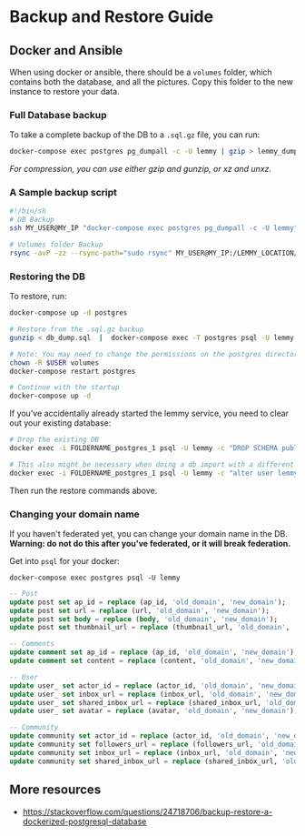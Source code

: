 # Backup and Restore Guide

## Docker and Ansible

When using docker or ansible, there should be a `volumes` folder, which contains both the database, and all the pictures. Copy this folder to the new instance to restore your data.

### Full Database backup

To take a complete backup of the DB to a `.sql.gz` file, you can run:

```bash
docker-compose exec postgres pg_dumpall -c -U lemmy | gzip > lemmy_dump_`date +%Y-%m-%d"_"%H_%M_%S`.sql.gz
```

_For compression, you can use either gzip and gunzip, or xz and unxz._

### A Sample backup script

```bash
#!/bin/sh
# DB Backup
ssh MY_USER@MY_IP "docker-compose exec postgres pg_dumpall -c -U lemmy" | gzip > ~/BACKUP_LOCATION/INSTANCE_NAME_dump_`date +%Y-%m-%d"_"%H_%M_%S`.sql.gz

# Volumes folder Backup
rsync -avP -zz --rsync-path="sudo rsync" MY_USER@MY_IP:/LEMMY_LOCATION/volumes ~/BACKUP_LOCATION/FOLDERNAME
```

### Restoring the DB

To restore, run:

```bash
docker-compose up -d postgres

# Restore from the .sql.gz backup
gunzip < db_dump.sql  |  docker-compose exec -T postgres psql -U lemmy

# Note: You may need to change the permissions on the postgres directory, depending on your system.
chown -R $USER volumes
docker-compose restart postgres

# Continue with the startup
docker-compose up -d
```

If you've accidentally already started the lemmy service, you need to clear out your existing database:

```bash
# Drop the existing DB
docker exec -i FOLDERNAME_postgres_1 psql -U lemmy -c "DROP SCHEMA public CASCADE; CREATE SCHEMA public;"

# This also might be necessary when doing a db import with a different password.
docker exec -i FOLDERNAME_postgres_1 psql -U lemmy -c "alter user lemmy with password 'bleh'"
```

Then run the restore commands above.

### Changing your domain name

If you haven't federated yet, you can change your domain name in the DB. **Warning: do not do this after you've federated, or it will break federation.**

Get into `psql` for your docker:

`docker-compose exec postgres psql -U lemmy`

```sql
-- Post
update post set ap_id = replace (ap_id, 'old_domain', 'new_domain');
update post set url = replace (url, 'old_domain', 'new_domain');
update post set body = replace (body, 'old_domain', 'new_domain');
update post set thumbnail_url = replace (thumbnail_url, 'old_domain', 'new_domain');

-- Comments
update comment set ap_id = replace (ap_id, 'old_domain', 'new_domain');
update comment set content = replace (content, 'old_domain', 'new_domain');

-- User
update user_ set actor_id = replace (actor_id, 'old_domain', 'new_domain');
update user_ set inbox_url = replace (inbox_url, 'old_domain', 'new_domain');
update user_ set shared_inbox_url = replace (shared_inbox_url, 'old_domain', 'new_domain');
update user_ set avatar = replace (avatar, 'old_domain', 'new_domain');

-- Community
update community set actor_id = replace (actor_id, 'old_domain', 'new_domain');
update community set followers_url = replace (followers_url, 'old_domain', 'new_domain');
update community set inbox_url = replace (inbox_url, 'old_domain', 'new_domain');
update community set shared_inbox_url = replace (shared_inbox_url, 'old_domain', 'new_domain');

```

## More resources

- https://stackoverflow.com/questions/24718706/backup-restore-a-dockerized-postgresql-database
